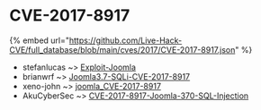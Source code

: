 # CVE-2017-8917
{% embed url="https://github.com/Live-Hack-CVE/full_database/blob/main/cves/2017/CVE-2017-8917.json" %}

* stefanlucas ~> [Exploit-Joomla](https://www.alice-snow.ru/2017/database/cve-2017-8917/exploit-joomla-stefanlucas)
* brianwrf ~> [Joomla3.7-SQLi-CVE-2017-8917](https://www.alice-snow.ru/2017/database/cve-2017-8917/joomla3.7-sqli-cve-2017-8917-brianwrf)
* xeno-john ~> [joomla_CVE-2017-8917](https://www.alice-snow.ru/2017/database/cve-2017-8917/joomla_cve-2017-8917-xeno-john)
* AkuCyberSec ~> [CVE-2017-8917-Joomla-370-SQL-Injection](https://www.alice-snow.ru/2017/database/cve-2017-8917/cve-2017-8917-joomla-370-sql-injection-akucybersec)